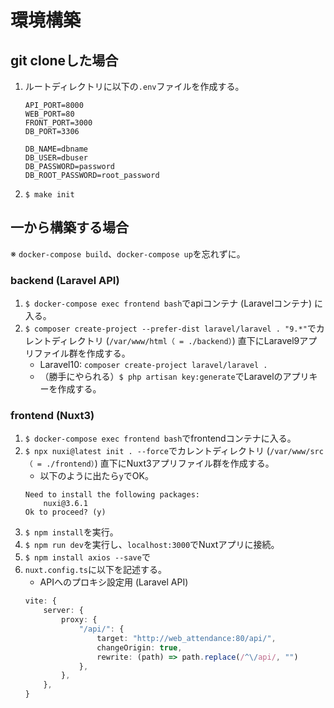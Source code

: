 # 環境構築
## git cloneした場合
1. ルートディレクトリに以下の`.env`ファイルを作成する。
    ```
    API_PORT=8000
    WEB_PORT=80
    FRONT_PORT=3000
    DB_PORT=3306

    DB_NAME=dbname
    DB_USER=dbuser
    DB_PASSWORD=password
    DB_ROOT_PASSWORD=root_password
    ```
2. `$ make init`

## 一から構築する場合
※ `docker-compose build`、`docker-compose up`を忘れずに。

### backend (Laravel API)
1. `$ docker-compose exec frontend bash`でapiコンテナ (Laravelコンテナ) に入る。
2. `$ composer create-project --prefer-dist laravel/laravel . "9.*"`でカレントディレクトリ (`/var/www/html（ = ./backend）`) 直下にLaravel9アプリファイル群を作成する。
    - Laravel10: `composer create-project laravel/laravel .`
    - （勝手にやられる）`$ php artisan key:generate`でLaravelのアプリキーを作成する。

### frontend (Nuxt3)
1. `$ docker-compose exec frontend bash`でfrontendコンテナに入る。
2. `$ npx nuxi@latest init . --force`でカレントディレクトリ (`/var/www/src（ = ./frontend）`) 直下にNuxt3アプリファイル群を作成する。
    - 以下のように出たら`y`でOK。
    ```
    Need to install the following packages:
        nuxi@3.6.1
    Ok to proceed? (y)
    ```
3. `$ npm install`を実行。
4. `$ npm run dev`を実行し、`localhost:3000`でNuxtアプリに接続。
5. `$ npm install axios --save`で
6. `nuxt.config.ts`に以下を記述する。
    - APIへのプロキシ設定用 (Laravel API)
    ```typescript
    vite: {
        server: {
            proxy: {
                "/api/": {
                    target: "http://web_attendance:80/api/",
                    changeOrigin: true,
                    rewrite: (path) => path.replace(/^\/api/, "")
                },
            },
        },
    }
    ```
